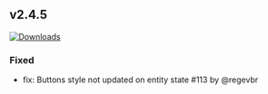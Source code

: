 ## v2.4.5
[![Downloads](https://img.shields.io/github/downloads/artem-sedykh/mini-climate-card/v2.4.5/total.svg)](https://github.com/artem-sedykh/mini-climate-card/releases/tag/v2.4.5)

### Fixed
- fix: Buttons style not updated on entity state #113 by @regevbr

